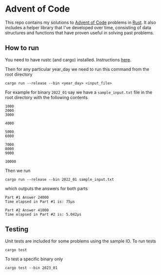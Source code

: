 # Advent of Code

This repo contains my solutions to [Advent of Code](https://adventofcode.com/) problems in [Rust](https://www.rust-lang.org/). It also includes a helper library that I've developed over time, consisting of data structures and functions that have proven useful in solving past problems.

## How to run

You need to have rustc (and cargo) installed. Instructions [here](https://www.rust-lang.org/tools/install).

Then for any particular year_day we need to run this command from the root directory

```
cargo run --release --bin <year_day> <input_file>
```

For example for binary `2022_01` say we have a `sample_input.txt` file in the root directory with the following contents 

```
1000
2000
3000

4000

5000
6000

7000
8000
9000

10000
```

Then we run 

```
cargo run --release --bin 2022_01 sample_input.txt
```

which outputs the answers for both parts

```
Part #1 Answer 24000
Time elapsed in Part #1 is: 75µs

Part #2 Answer 41000
Time elapsed in Part #2 is: 5.042µs
```

## Testing

Unit tests are included for some problems using the sample IO. To run tests 

```
cargo test
```

To test a specific binary only

```
cargo test --bin 2023_01
```


